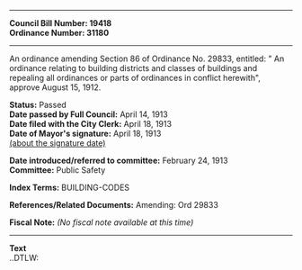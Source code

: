 * * * * *  
  
**Council Bill Number: [](#h0)[](#h2)19418**   
**Ordinance Number: 31180**  
  
* * * * *  
  
An ordinance amending Section 86 of Ordinance No. 29833, entitled: " An ordinance relating to building districts and classes of buildings and repealing all ordinances or parts of ordinances in conflict herewith", approve August 15, 1912.  
  
**Status:** Passed   
**Date passed by Full Council:** April 14, 1913   
**Date filed with the City Clerk:** April 18, 1913   
**Date of Mayor's signature:** April 18, 1913   
[(about the signature date)](/~public/approvaldate.htm)   
  
  
**Date introduced/referred to committee:** February 24, 1913   
**Committee:** Public Safety   
  
**Index Terms:** BUILDING-CODES  
  
**References/Related Documents:** Amending: Ord 29833  
  
**Fiscal Note:** *(No fiscal note available at this time)*  
  
* * * * *  
  
**Text**  
    ..DTLW:  
